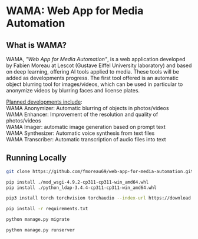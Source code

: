 # WAMA: Web App for Media Automation

## What is WAMA?

WAMA, <i>"Web App for Media Automation"</i>, is a web application developed by Fabien Moreau at Lescot (Gustave Eiffel University laboratory) and based on deep learning, offering AI tools applied to media. These tools will be added as developments progress. The first tool offered is an automatic object blurring tool for images/videos, which can be used in particular to anonymize videos by blurring faces and license plates. 

<ins>Planned developments include</ins>: <br />
WAMA Anonymizer: Automatic blurring of objects in photos/videos <br />
WAMA Enhancer: Improvement of the resolution and quality of photos/videos <br />
WAMA Imager: automatic image generation based on prompt text <br />
WAMA Synthesizer: Automatic voice synthesis from text files <br />
WAMA Transcriber: Automatic transcription of audio files into text <br />

## Running Locally

```bash
git clone https://github.com/fmoreau69/web-app-for-media-automation.git
```

```bash
pip install ./mod_wsgi-4.9.2-cp311-cp311-win_amd64.whl
pip install ./python_ldap-3.4.4-cp311-cp311-win_amd64.whl
```

```bash
pip3 install torch torchvision torchaudio --index-url https://download.pytorch.org/whl/cu128
```

```bash
pip install -r requirements.txt
```

```bash
python manage.py migrate
```

```bash
python manage.py runserver
```
